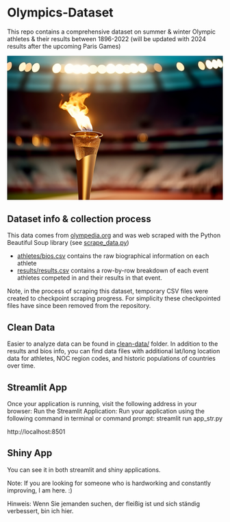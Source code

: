 # Olympics-Dataset

This repo contains a comprehensive dataset on summer & winter Olympic athletes & their results between 1896-2022 (will be updated with 2024 results after the upcoming Paris Games)

![Olympic Flame](./assets/olympic_flame.jpeg)

## Dataset info & collection process

This data comes from [olympedia.org](https://www.olympedia.org/) and was web scraped with the Python Beautiful Soup library (see [scrape_data.py](./scrape_data.py))

- [athletes/bios.csv](./athletes/bios.csv) contains the raw biographical information on each athlete<br/>
- [results/results.csv](./results/results.csv) contains a row-by-row breakdown of each event athletes competed in and their results in that event.

Note, in the process of scraping this dataset, temporary CSV files were created to checkpoint scraping progress. For simplicity these checkpointed files have since been removed from the repository.

## Clean Data

Easier to analyze data can be found in [clean-data/](./clean-data/) folder. In addition to the results and bios info, you can find data files with additional lat/long location data for athletes, NOC region codes, and historic populations of countries over time.


## Streamlit App
Once your application is running, visit the following address in your browser:
Run the Streamlit Application: Run your application using the following command in terminal or command prompt:
streamlit run app_str.py

http://localhost:8501


## Shiny App 
You can see it in both streamlit and shiny applications.

 Note: If you are looking for someone who is hardworking and constantly improving, I am here. :) 

Hinweis: Wenn Sie jemanden suchen, der fleißig ist und sich ständig verbessert, bin ich hier.
